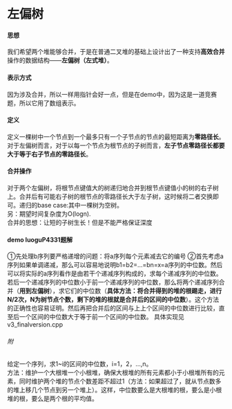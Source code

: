 # 左偏树
#### 思想
我们希望两个堆能够合并，于是在普通二叉堆的基础上设计出了一种支持**高效合并**操作的数据结构——**左偏树（左式堆）**。
#### 表示方式
因为涉及合并，所以一样用指针会好一点，但是在demo中，因为这是一道竞赛题，所以它用了数组表示。
#### 定义
定义一棵树中一个节点到一个最多只有一个子节点的节点的最短距离为**零路径长**。对于左偏树而言，对于以每一个节点为根节点的子树而言，**左子节点零路径长都要大于等于右子节点的零路径长**。
#### 合并操作
对于两个左偏树，将根节点键值大的树递归地合并到根节点键值小的树的右子树上。合并后有可能右子树的根节点的零路径长大于左子树，这时候将二者交换即可。递归的base case:其中一棵树为空树。  
另：期望时间复杂度为O(logn).  
合并的思想：让短的子树生长！但是不能严格保证深度
#### demo luoguP4331题解
①先处理b序列要严格递增的问题：将a序列每个元素减去它的编号
②首先考虑a序列如果单调递减，那么可以容易地说明b1=b2=...=bn=x=a序列的中位数。然后可以将实际的a序列看作是由若干个递减序列构成的，求每个递减序列的中位数。若后一个递减序列的中位数小于前一个递减序列的中位数，那么将两个递减序列合并（**用到左偏树**），求它们的中位数（**具体方法：将合并得到的堆的根踢走，进行N/2次，N为树节点个数，剩下的堆的根就是合并后的区间的中位数**）。这个方法的正确性也容易证明。然后再把合并后的区间与上上个区间的中位数进行比较，直至后一个区间的中位数大于等于前一个区间的中位数。
具体实现见v3_finalversion.cpp

###### 附
给定一个序列，求1~i的区间的中位数，i=1，2，...,n。  
方法：维护一个大根堆一个小根堆，确保大根堆的所有元素都小于小根堆所有的元素，同时维护两个堆的节点个数差距不超过1（方法：如果超过了，就从节点数多的堆上移几个节点到另一个堆上）。这样，中位数要么是大根堆的根，要么是小根堆的根，要么是两个根的平均值。